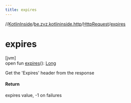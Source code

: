 ```yaml
---
title: expires
---
```

//[KotlinInside](../../../index.html)/[be.zvz.kotlininside.http](../index.html)/[HttpRequest](index.html)/[expires](expires.html)



# expires



[jvm]\
open fun [expires](expires.html)(): [Long](https://kotlinlang.org/api/latest/jvm/stdlib/kotlin/-long/index.html)



Get the 'Expires' header from the response



#### Return



expires value, -1 on failures




